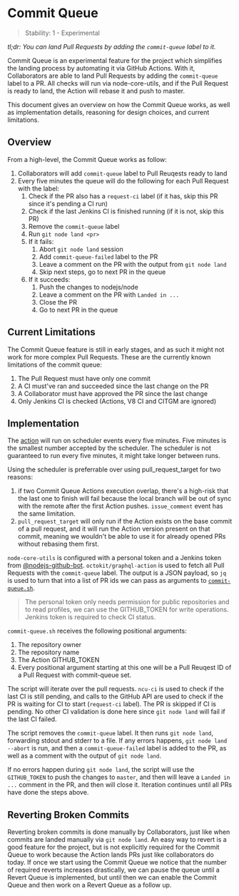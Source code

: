# Commit Queue

> Stability: 1 - Experimental

*tl;dr: You can land Pull Requests by adding the `commit-queue` label to it.*

Commit Queue is an experimental feature for the project which simplifies the
landing process by automating it via GitHub Actions. With it, Collaborators are
able to land Pull Requests by adding the `commit-queue` label to a PR. All
checks will run via node-core-utils, and if the Pull Request is ready to land,
the Action will rebase it and push to master.

This document gives an overview on how the Commit Queue works, as well as
implementation details, reasoning for design choices, and current limitations.

## Overview

From a high-level, the Commit Queue works as follow:

1. Collaborators will add `commit-queue` label to Pull Reuqests ready to land
2. Every five minutes the queue will do the following for each Pull Request
   with the label:
   1. Check if the PR also has a `request-ci` label (if it has, skip this PR
      since it's pending a CI run)
   2. Check if the last Jenkins CI is finished running (if it is not, skip this
      PR)
   3. Remove the `commit-queue` label
   4. Run `git node land <pr>`
   5. If it fails:
      1. Abort `git node land` session
      2. Add `commit-queue-failed` label to the PR
      3. Leave a comment on the PR with the output from `git node land`
      4. Skip next steps, go to next PR in the queue
   6. If it succeeds:
      1. Push the changes to nodejs/node
      2. Leave a comment on the PR with `Landed in ...`
      3. Close the PR
      4. Go to next PR in the queue

## Current Limitations

The Commit Queue feature is still in early stages, and as such it might not
work for more complex Pull Requests. These are the currently known limitations
of the commit queue:

1. The Pull Request must have only one commit
2. A CI must've ran and succeeded since the last change on the PR
3. A Collaborator must have approved the PR since the last change
4. Only Jenkins CI is checked (Actions, V8 CI and CITGM are ignored)

## Implementation

The [action](/.github/workflows/commit_queue.yml) will run on scheduler
events every five minutes. Five minutes is the smallest number accepted by
the scheduler. The scheduler is not guaranteed to run every five minutes, it
might take longer between runs.

Using the scheduler is preferrable over using pull_request_target for two
reasons:

1. if two Commit Queue Actions execution overlap, there's a high-risk that
   the last one to finish will fail because the local branch will be out of
   sync with the remote after the first Action pushes. `issue_comment` event
   has the same limitation.
2. `pull_request_target` will only run if the Action exists on the base commit
    of a pull request, and it will run the Action version present on that
    commit, meaning we wouldn't be able to use it for already opened PRs
    without rebasing them first.

`node-core-utils` is configured with a personal token and
a Jenkins token from
[@nodejs-github-bot](https://github.com/nodejs/github-bot).
`octokit/graphql-action` is used to fetch all Pull Requests with the
`commit-queue` label. The output is a JSON payload, so `jq` is used to turn
that into a list of PR ids we can pass as arguments to
[`commit-queue.sh`](./tools/actions/commit-queue.sh).

> The personal token only needs permission for public repositories and to read
> profiles, we can use the GITHUB_TOKEN for write operations. Jenkins token is
> required to check CI status.

`commit-queue.sh` receives the following positional arguments:

1. The repository owner
2. The repository name
3. The Action GITHUB_TOKEN
4. Every positional argument starting at this one will be a Pull Reuqest ID of
    a Pull Request with commit-queue set.

The script will iterate over the pull requests. `ncu-ci` is used to check if
the last CI is still pending, and calls to the GitHub API are used to check if
the PR is waiting for CI to start (`request-ci` label). The PR is skipped if CI
is pending. No other CI validation is done here since `git node land` will fail
if the last CI failed.

The script removes the `commit-queue` label. It then runs `git node land`,
forwarding stdout and stderr to a file. If any errors happens,
`git node land --abort` is run, and then a `commit-queue-failed` label is added
to the PR, as well as a comment with the output of `git node land`.

If no errors happen during `git node land`, the script will use the
`GITHUB_TOKEN` to push the changes to `master`, and then will leave a
`Landed in ...` comment in the PR, and then will close it. Iteration continues
until all PRs have done the steps above.

## Reverting Broken Commits

Reverting broken commits is done manually by Collaborators, just like when
commits are landed manually via `git node land`. An easy way to revert is a
good feature for the project, but is not explicitly required for the Commit
Queue to work because the Action lands PRs just like collaborators do today. If
once we start using the Commit Queue we notice that the number of required
reverts increases drastically, we can pause the queue until a Revert Queue is
implemented, but until then we can enable the Commit Queue and then work on a
Revert Queue as a follow up.
